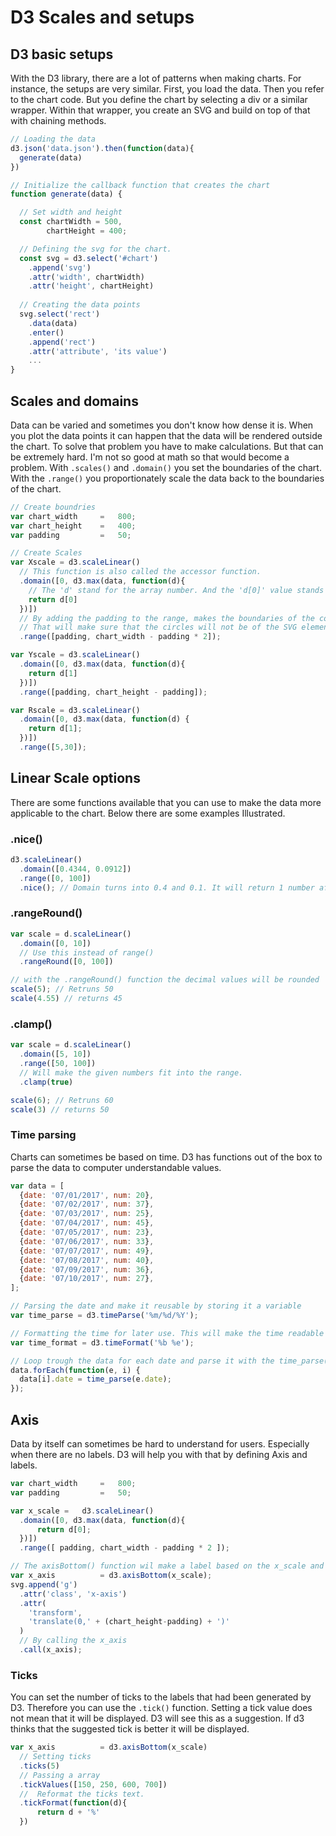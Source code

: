 # D3 Scales and setups

## D3 basic setups

With the D3 library, there are a lot of patterns when making charts. For instance, the setups are very similar. First, you load the data. Then you refer to the chart code. But you define the chart by selecting a div or a similar wrapper. Within that wrapper, you create an SVG and build on top of that with chaining methods.

```javascript
// Loading the data
d3.json('data.json').then(function(data){
  generate(data)
})

// Initialize the callback function that creates the chart
function generate(data) {

  // Set width and height
  const chartWidth = 500,
        chartHeight = 400;

  // Defining the svg for the chart.
  const svg = d3.select('#chart')
    .append('svg')
    .attr('width', chartWidth)
    .attr('height', chartHeight)
  
  // Creating the data points
  svg.select('rect')
    .data(data)
    .enter()
    .append('rect')
    .attr('attribute', 'its value')
    ...
}
```

## Scales and domains

Data can be varied and sometimes you don't know how dense it is. When you plot the data points it can happen that the data will be rendered outside the chart. To solve that problem you have to make calculations. But that can be extremely hard. I'm not so good at math so that would become a problem. With `.scales()` and `.domain()` you set the boundaries of the chart. With the `.range()` you proportionately scale the data back to the boundaries of the chart.

```javascript
// Create boundries
var chart_width     =   800;
var chart_height    =   400;
var padding         =   50;

// Create Scales
var Xscale = d3.scaleLinear()
  // This function is also called the accessor function.
  .domain([0, d3.max(data, function(d){
    // The 'd' stand for the array number. And the 'd[0]' value stands for the first value in the array
    return d[0]
  })])
  // By adding the padding to the range, makes the boundaries of the container smaller.
  // That will make sure that the circles will not be of the SVG element.
  .range([padding, chart_width - padding * 2]);

var Yscale = d3.scaleLinear()
  .domain([0, d3.max(data, function(d){
    return d[1]
  })])
  .range([padding, chart_height - padding]);

var Rscale = d3.scaleLinear()
  .domain([0, d3.max(data, function(d) {
    return d[1];
  })])
  .range([5,30]);
```

## Linear Scale options

There are some functions available that you can use to make the data more applicable to the chart. Below there are some examples Illustrated.

### .nice()

```javascript
d3.scaleLinear()
  .domain([0.4344, 0.0912])
  .range([0, 100])
  .nice(); // Domain turns into 0.4 and 0.1. It will return 1 number after the comma.
```

### .rangeRound()

```javascript
var scale = d.scaleLinear()
  .domain([0, 10])
  // Use this instead of range()
  .rangeRound([0, 100])

// with the .rangeRound() function the decimal values will be rounded
scale(5); // Retruns 50
scale(4.55) // returns 45
```

### .clamp()

```javascript
var scale = d.scaleLinear()
  .domain([5, 10])
  .range([50, 100])
  // Will make the given numbers fit into the range.
  .clamp(true)

scale(6); // Retruns 60
scale(3) // returns 50
```

### Time parsing

Charts can sometimes be based on time. D3 has functions out of the box to parse the data to computer understandable values.

```javascript
var data = [
  {date: '07/01/2017', num: 20},
  {date: '07/02/2017', num: 37},
  {date: '07/03/2017', num: 25},
  {date: '07/04/2017', num: 45},
  {date: '07/05/2017', num: 23},
  {date: '07/06/2017', num: 33},
  {date: '07/07/2017', num: 49},
  {date: '07/08/2017', num: 40},
  {date: '07/09/2017', num: 36},
  {date: '07/10/2017', num: 27},
];

// Parsing the date and make it reusable by storing it a variable
var time_parse = d3.timeParse('%m/%d/%Y');

// Formatting the time for later use. This will make the time readable for users. That's the difference between .timeParse()
var time_format = d3.timeFormat('%b %e');

// Loop trough the data for each date and parse it with the time_parse() function
data.forEach(function(e, i) {
  data[i].date = time_parse(e.date);  
});
```

## Axis

Data by itself can sometimes be hard to understand for users. Especially when there are no labels. D3 will help you with that by defining Axis and labels.

```javascript
var chart_width     =   800;
var padding         =   50;

var x_scale =   d3.scaleLinear()
  .domain([0, d3.max(data, function(d){
      return d[0];
  })])
  .range([ padding, chart_width - padding * 2 ]);

// The axisBottom() function wil make a label based on the x_scale and display a bottom axis
var x_axis          = d3.axisBottom(x_scale);
svg.append('g')
  .attr('class', 'x-axis')
  .attr(
    'transform',
    'translate(0,' + (chart_height-padding) + ')'
  )
  // By calling the x_axis
  .call(x_axis);
```

### Ticks

You can set the number of ticks to the labels that had been generated by D3. Therefore you can use the `.tick()` function. Setting a tick value does not mean that it will be displayed. D3 will see this as a suggestion. If d3 thinks that the suggested tick is better it will be displayed.

```javascript
var x_axis          = d3.axisBottom(x_scale)
  // Setting ticks
  .ticks(5)
  // Passing a array
  .tickValues([150, 250, 600, 700])
  //  Reformat the ticks text.
  .tickFormat(function(d){
      return d + '%'
  })
```